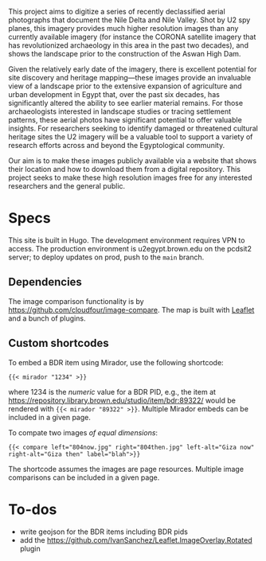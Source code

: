 This project aims to digitize a series of recently declassified aerial photographs that document the Nile Delta and Nile Valley. Shot by U2 spy planes, this imagery provides much higher resolution images than any currently available imagery (for instance the CORONA satellite imagery that has revolutionized archaeology in this area in the past two decades), and shows the landscape prior to the construction of the Aswan High Dam.

Given the relatively early date of the imagery, there is excellent potential for site discovery and heritage mapping—these images provide an invaluable view of a landscape prior to the extensive expansion of agriculture and urban development in Egypt that, over the past six decades, has significantly altered the ability to see earlier material remains. For those archaeologists interested in landscape studies or tracing settlement patterns, these aerial photos have significant potential to offer valuable insights. For researchers seeking to identify damaged or threatened cultural heritage sites the U2 imagery will be a valuable tool to support a variety of research efforts across and beyond the Egyptological community.

Our aim is to make these images publicly available via a website that shows their location and how to download them from a digital repository. This project seeks to make these high resolution images free for any interested researchers and the general public.

# Specs

This site is built in Hugo. The development environment requires VPN to access. The production environment is u2egypt.brown.edu on the pcdsit2 server; to deploy updates on prod, push to the `main` branch.

## Dependencies

The image comparison functionality is by https://github.com/cloudfour/image-compare. The map is built with [Leaflet](https://leafletjs.com) and a bunch of plugins.

## Custom shortcodes

To embed a BDR item using Mirador, use the following shortcode:
```
{{< mirador "1234" >}}
```
where 1234 is the _numeric_ value for a BDR PID, e.g., the item at https://repository.library.brown.edu/studio/item/bdr:89322/ would be rendered with `{{< mirador "89322" >}}`. Multiple Mirador embeds can be included in a given page.

To compate two images _of equal dimensions_:
```
{{< compare left="804now.jpg" right="804then.jpg" left-alt="Giza now" right-alt="Giza then" label="blah">}}
```
The shortcode assumes the images are page resources. Multiple image comparisons can be included in a given page.

# To-dos

- write geojson for the BDR items including BDR pids
- add the https://github.com/IvanSanchez/Leaflet.ImageOverlay.Rotated plugin
